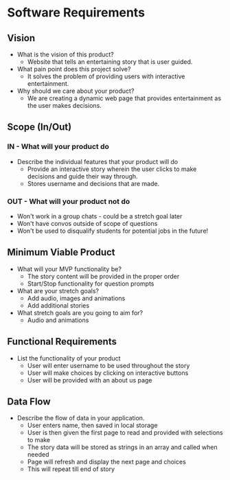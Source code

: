 # Software Requirements

## Vision

- What is the vision of this product?
  - Website that tells an entertaining story that is user guided.  
- What pain point does this project solve?
  - It solves the problem of providing users with interactive entertainment.
- Why should we care about your product?
  - We are creating a dynamic web page that provides entertainment as the user makes decisions.  

## Scope (In/Out)

### IN - What will your product do
  
- Describe the individual features that your product will do
  - Provide an interactive story wherein the user clicks to make decisions and guide their way through.
  - Stores username and decisions that are made.  

### OUT - What will your product not do

- Won't work in a group chats - could be a stretch goal later
- Won't have convos outside of scope of questions
- Won't be used to disqualify students for potential jobs in the future!

## Minimum Viable Product

- What will your MVP functionality be?
  - The story content will be provided in the proper order
  - Start/Stop functionality for question prompts 
- What are your stretch goals?
  - Add audio, images and animations
  - Add additional stories
- What stretch goals are you going to aim for?
  - Audio and animations

## Functional Requirements

- List the functionality of your product
  - User will enter username to be used throughout the story
  - User will make choices by clicking on interactive buttons
  - User will be provided with an about us page

## Data Flow 

- Describe the flow of data in your application. 
  - User enters name, then saved in local storage
  - User is then given the first page to read and provided with selections to make
  - The story data will be stored as strings in an array and called when needed
  - Page will refresh and display the next page and choices
  - This will repeat till end of story

